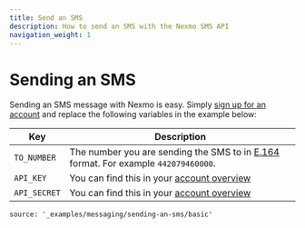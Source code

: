 ```yaml
---
title: Send an SMS
description: How to send an SMS with the Nexmo SMS API
navigation_weight: 1
---
```


# Sending an SMS

Sending an SMS message with Nexmo is easy. Simply [sign up for an account](https://dashboard.nexmo.com/sign-up) and replace the following variables in the example below:

| Key | Description |
| -------- | ----------- |
| `TO_NUMBER` | The number you are sending the SMS to in [E.164](https://en.wikipedia.org/wiki/E.164) format. For example `442079460000`. |
| `API_KEY` | You can find this in your [account overview](https://dashboard.nexmo.com/account-overview) |
| `API_SECRET` | You can find this in your [account overview](https://dashboard.nexmo.com/account-overview) |

```tabbed_examples
source: '_examples/messaging/sending-an-sms/basic'
```
